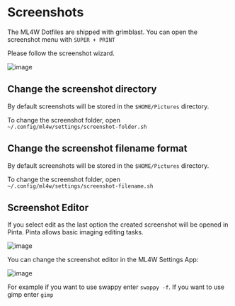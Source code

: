 # Screenshots

The ML4W Dotfiles are shipped with grimblast. You can open the screenshot menu with `SUPER + PRINT`

Please follow the screenshot wizard.

![image](/screenshot.png)

## Change the screenshot directory

By default screenshots will be stored in the `$HOME/Pictures` directory. 

To change the screenshot folder, open `~/.config/ml4w/settings/screenshot-folder.sh`

## Change the screenshot filename format

By default screenshots will be stored in the `$HOME/Pictures` directory. 

To change the screenshot folder, open `~/.config/ml4w/settings/screenshot-filename.sh`

## Screenshot Editor

If you select edit as the last option the created screenshot will be opened in Pinta. Pinta allows basic imaging editing tasks.

![image](/screenshot1.png)

You can change the screenshot editor in the ML4W Settings App:

![image](/screenshot2.png)

For example if you want to use swappy enter `swappy -f`. If you want to use gimp enter `gimp`

